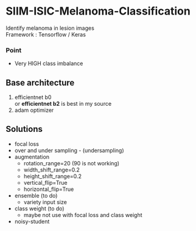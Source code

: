 # SIIM-ISIC-Melanoma-Classification
Identify melanoma in lesion images  
Framework : Tensorflow / Keras  
### Point
- Very HIGH class imbalance  
 


## Base architecture
1. efficientnet b0   
  or **efficientnet b2** is best in my source  
2. adam optimizer  


## Solutions  
- focal loss  
- over and under sampling - (undersampling)  
- augmentation  
  * rotation_range=20 (90 is not working)
  * width_shift_range=0.2
  * height_shift_range=0.2
  * vertical_flip=True
  * horizontal_flip=True
- ensemble (to do)
  * variety input size
- class weight (to do)      
  * maybe not use with focal loss and class weight 
- noisy-student 